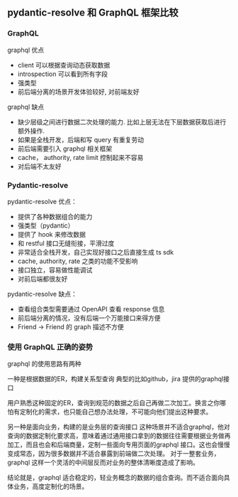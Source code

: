 ## pydantic-resolve 和 GraphQL 框架比较

### GraphQL

graphql 优点

- client 可以根据查询动态获取数据
- introspection 可以看到所有字段
- 强类型
- 前后端分离的场景开发体验较好, 对前端友好

graphql 缺点

- 缺少层级之间进行数据二次处理的能力. 比如上层无法在下层数据获取后进行额外操作.
- 如果是全栈开发，后端和写 query 有重复劳动
- 前后端需要引入 graphql 相关框架
- cache， authority, rate limit 控制起来不容易
- 对后端不太友好

### Pydantic-resolve

pydantic-resolve 优点：

- 提供了各种数据组合的能力
- 强类型（pydantic）
- 提供了 hook 来修改数据
- 和 restful 接口无缝衔接，平滑过度
- 非常适合全栈开发，自己实现好接口之后直接生成 ts sdk
- cache, authority, rate 之类的功能不受影响
- 接口独立，容易做性能调试
- 对前后端都很友好

pydantic-resolve 缺点：

- 查看组合类型需要通过 OpenAPI 查看 response 信息
- 前后端分离的情况，没有后端一个万能接口来得方便
- Friend -> Friend 的 graph 描述不方便


### 使用 GraphQL 正确的姿势

graphql 的使用思路有两种

一种是根据数据的ER，构建关系型查询
典型的比如github，jira 提供的graphql接口

用户熟悉这种固定的ER，查询到规范的数据之后自己再做二次加工。换言之你哪怕有定制化的需求，也只能自己想办法处理，不可能向他们提出这种要求。

另一种是面向业务，构建的是业务层的查询接口
这种场景并不适合graphql，他对查询的数据定制化要求高，意味着通过通用接口拿到的数据往往需要根据业务做再加工，而且也会和后端商量，定制一些面向专用页面的graphql 接口。这也会慢慢变成常态，因为很多数据并不适合暴露到前端做二次处理。
对于一整套业务，graphql 这样一个灵活的中间层反而对业务的整体清晰度造成了影响。

结论就是，graphql 适合稳定的，轻业务概念的数据的组合查询。而不适合面向具体业务，高度定制化的场景。
